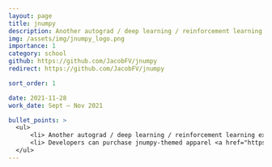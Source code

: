 ```yaml
---
layout: page
title: jnumpy
description: Another autograd / deep learning / reinforcement learning extension for numpy
img: /assets/img/jnumpy_logo.png
importance: 1
category: school
github: https://github.com/JacobFV/jnumpy
redirect: https://github.com/JacobFV/jnumpy

sort_order: 1

date: 2021-11-28
work_date: Sept – Nov 2021

bullet_points: >
  <ul>
      <li> Another autograd / deep learning / reinforcement learning extension for numpy </li>
      <li> Developers can purchase jnumpy-themed apparel <a href="https://jacobfv.threadless.com/designs/jnumpy-logo">here</a></li>
  </ul>
---
```


